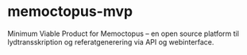 # memoctopus-mvp
Minimum Viable Product for Memoctopus – en open source platform til lydtransskription og referatgenerering via API og webinterface.
